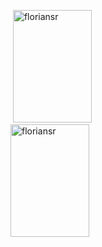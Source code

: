<p>&nbsp;<img width="50%" height="180em" src="https://github-readme-stats.vercel.app/api/top-langs/?username=floriansr&layout=compact&hide=html,css&title_color=ffffff&icon_color=34abeb&text_color=daf7dc&bg_color=151515" alt="floriansr" data-canonical-src="https://github-readme-stats-eight-theta.vercel.app/api? ; theme=vue&amp;show_icons=true&amp;include_all_commits=true&amp;count_private=true">
  <img width="50%" height="180em" src="https://github-readme-stats.vercel.app/api?username=floriansr&show_icons=true&title_color=ffffff&icon_color=34abeb&text_color=daf7dc&bg_color=151515"" alt="floriansr" data-canonical-src="https://github-readme-stats-eight-theta.vercel.app/api/top-langs/;theme=vue&amp;layout=compact"></p>
